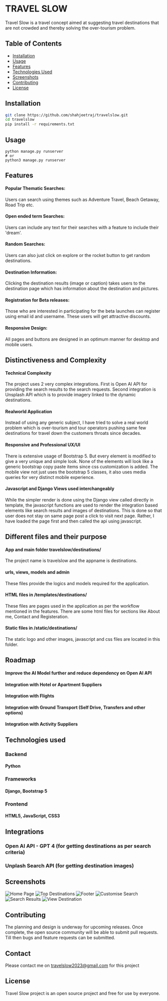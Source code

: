 # TRAVEL SLOW

Travel Slow is a travel concept aimed at suggesting travel destinations that are not crowded and thereby solving the over-tourism problem.

## Table of Contents

- [Installation](#installation)
- [Usage](#usage)
- [Features](#features)
- [Technologies Used](#technologies-used)
- [Screenshots](#screenshots)
- [Contributing](#contributing)
- [License](#license)

## Installation

```bash
git clone https://github.com/shahjeetraj/travelslow.git
cd travelslow
pip install -r requirements.txt
```

## Usage
```
python manage.py runserver
# or
python3 manage.py runserver
```

## Features
#### Popular Thematic Searches:
Users can search using themes such as Adventure Travel, Beach Getaway, Road Trip etc.
#### Open ended term Searches:
Users can include any text for their searches with a feature to include their 'dream'.
#### Random Searches:
Users can also just click on explore or the rocket button to get random destinations.
#### Destination Information:
Clicking the destination results (image or caption) takes users to the destination page which has information about the destination and pictures.
#### Registration for Beta releases:
Those who are interested in participating for the beta launches can register using email id and username. These users will get attractive discounts.
#### Responsive Design:
All pages and buttons are designed in an optimum manner for desktop and mobile users.

## Distinctiveness and Complexity
#### Technical Complexity
The project uses 2 very complex integrations. First is Open AI API for providing the search results to the search requests. Second integration is Unsplash API which is to provide imagery linked to the dynamic destinations.
#### Realworld Application
Instead of using any generic subject, I have tried to solve a real world problem which is over-tourism and tour operators pushing same few destinations for travel down the customers throats since decades.
#### Responsive and Professional UX/UI
There is extensive usage of Bootstrap 5. But every element is modified to give a very unique and simple look. None of the elements will look like a generic bootstrap copy paste items since css customization is added. The mobile view not just uses the bootstrap 5 classes, it also uses media queries for very distinct mobile experience.
#### Javascript and Django Views used interchangeably
While the simpler render is done using the Django view called directly in template, the javascript functions are used to render the integration based elements like search results and images of destinations. This is done so that user does not stay on same page post a click to visit next page. Rather, I have loaded the page first and then called the api using javascript.

## Different files and their purpose
#### App and main folder travelslow/destinations/
The project name is travelslow and the appname is destinations.
#### urls, views, models and admin
These files provide the logics and models required for the application.
#### HTML files in /templates/destinations/
These files are pages used in the application as per the workflow mentioned in the features. There are some html files for sections like About me, Contact and Registeration.
#### Static files in /static/destinations/
The static logo and other images, javascript and css files are located in this folder.
#### 

## Roadmap
#### Improve the AI Model further and reduce dependency on Open AI API
#### Integration with Hotel or Apartment Suppliers
#### Integration with Flights
#### Integration with Ground Transport (Self Drive, Transfers and other options)
#### Integration with Activity Suppliers

## Technologies used
### Backend
#### Python
### Frameworks
#### Django, Bootstrap 5
### Frontend
#### HTML5, JavaScript, CSS3

## Integrations
### Open AI API - GPT 4 (for getting destinations as per search criteria)
### Unplash Search API (for getting destination images)

## Screenshots
![Home Page](Slide1.jpg)
![Top Destinations](Slide2.jpg)
![Footer](Slide3.jpg)
![Customise Search](Slide4.jpg)
![Search Results](Slide5.jpg)
![View Destination](Slide6.jpg)

## Contributing

The planning and design is underway for upcoming releases. Once complete, the open source community will be able to submit pull requests.
Till then bugs and feature requests can be submitted.

## Contact

Please contact me on travelslow2023@gmail.com for this project

## License

Travel Slow project is an open source project and free for use by everyone.
